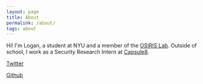 ```yaml
---
layout: page
title: About
permalink: /about/
tags: about
---
```

Hi! I'm Logan, a student at NYU and a member of the [OSIRIS Lab](https://www.osiris.cyber.nyu.edu/). Outside of school, I work as a Security Research Intern at [Capsule8](https://capsule8.com/).

[Twitter](https://twitter.com/logsemenuk)

[Github](https://github.com/lsemenuk)